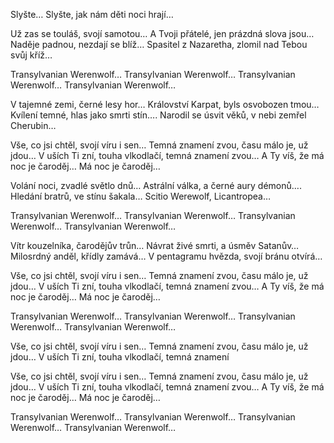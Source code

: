 Slyšte…
Slyšte, jak nám děti noci hrají…
 
Už zas se touláš, svojí samotou…
A Tvoji přátelé, jen prázdná slova jsou…
Naděje padnou, nezdají se blíž…
Spasitel z Nazaretha, zlomil nad Tebou svůj kříž…
 
Transylvanian Werenwolf…
Transylvanian Werenwolf…
Transylvanian Werenwolf…
Transylvanian Werenwolf…
 
V tajemné zemi, černé lesy hor…
Království Karpat, byls osvobozen tmou…
Kvílení temné, hlas jako smrti stín….
Narodil se úsvit věků, v nebi zemřel Cherubin…
 
Vše, co jsi chtěl, svojí víru i sen…
Temná znamení zvou, času málo je, už jdou…
V uších Ti zní, touha vlkodlačí, temná znamení zvou…
A Ty víš, že má noc je čaroděj…
Má noc je čaroděj…
 
Volání noci, zvadlé světlo dnů…
Astrální válka, a černé aury démonů….
Hledání bratrů, ve stínu šakala…
Scitio Werewolf, Licantropea…
 
Transylvanian Werenwolf…
Transylvanian Werenwolf…
Transylvanian Werenwolf…
Transylvanian Werenwolf…
 
Vítr kouzelníka, čarodějův trůn…
Návrat živé smrti, a úsměv Satanův…
Milosrdný anděl, křídly zamává…
V pentagramu hvězda, svojí bránu otvírá…
 
Vše, co jsi chtěl, svojí víru i sen…
Temná znamení zvou, času málo je, už jdou…
V uších Ti zní, touha vlkodlačí, temná znamení zvou…
A Ty víš, že má noc je čaroděj…
Má noc je čaroděj…
 
Transylvanian Werenwolf…
Transylvanian Werenwolf…
Transylvanian Werenwolf…
Transylvanian Werenwolf…
 
Vše, co jsi chtěl, svojí víru i sen…
Temná znamení zvou, času málo je, už jdou…
V uších Ti zní, touha vlkodlačí, temná znamení
 
Vše, co jsi chtěl, svojí víru i sen…
Temná znamení zvou, času málo je, už jdou…
V uších Ti zní, touha vlkodlačí, temná znamení zvou…
A Ty víš, že má noc je čaroděj…
Má noc je čaroděj…
 
Transylvanian Werenwolf…
Transylvanian Werenwolf…
Transylvanian Werenwolf…
Transylvanian Werenwolf…
